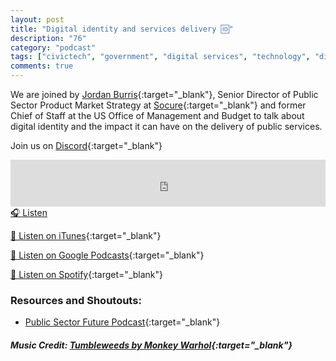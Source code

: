 ```yaml
---
layout: post
title: "Digital identity and services delivery 🆔"
description: "76"
category: "podcast"
tags: ["civictech", "government", "digital services", "technology", "digital identity", "cyber security", "policy", "services delivery"]
comments: true
---
```


We are joined by [Jordan Burris](https://twitter.com/JordansRules){:target="_blank"}, Senior Director of Public Sector Product Market Strategy at [Socure](https://www.socure.com/){:target="_blank"} and former Chief of Staff at the US Office of Management and Budget to talk about digital identity and the impact it can have on the delivery of public services.

Join us on [Discord](https://discord.gg/hECzBJh){:target="_blank"}

<iframe width="100%" height="75" scrolling="no" frameborder="no" allow="autoplay" src="https://w.soundcloud.com/player/?url=https%3A//api.soundcloud.com/tracks/1275302296%3Fsecret_token%3Ds-dIGbVBOuszm&color=%23ff5500&auto_play=false&hide_related=false&show_comments=true&show_user=true&show_reposts=false&show_teaser=true&visual=true"></iframe>
<a href="https://soundcloud.com/user-227289754/76-digital-identity-and-services-delivery/" target="_blank">🎧 Listen</a>

[📱 Listen on iTunes](https://itunes.apple.com/us/podcast/civic-tech-chat/id1350640468?mt=2){:target="_blank"}

[📱 Listen on Google Podcasts](https://podcasts.google.com/feed/aHR0cDovL2ZlZWRzLnNvdW5kY2xvdWQuY29tL3VzZXJzL3NvdW5kY2xvdWQ6dXNlcnM6Mzg4NTYyNjc2L3NvdW5kcy5yc3M?sa=X&ved=2ahUKEwjTu5ay5bHwAhUbUc0KHXJEA1UQ9sEGegQIARAC){:target="_blank"}

[📱 Listen on Spotify](https://open.spotify.com/show/1kbwPAi4thGOU43xFkehgT){:target="_blank"}

### Resources and Shoutouts:
- [Public Sector Future Podcast](https://podcasts.apple.com/us/podcast/public-sector-future/id1552507257){:target="_blank"}

##### Music Credit: [Tumbleweeds by Monkey Warhol](http://freemusicarchive.org/music/Monkey_Warhol/Lonely_Hearts_Challenge/Monkey_Warhol_-_Tumbleweeds){:target="_blank"}






